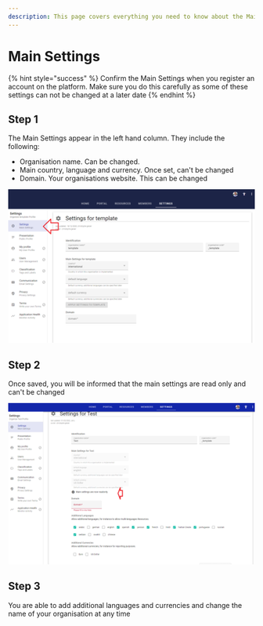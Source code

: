 ```yaml
---
description: This page covers everything you need to know about the Main Settings options
---
```


# Main Settings

{% hint style="success" %}
Confirm the Main Settings when you register an account on the platform.  Make sure you do this carefully as some of these settings can not be changed at a later date
{% endhint %}

## Step 1

The Main Settings appear in the left hand column.   They include the following:

* Organisation name.  Can be changed.
* Main country, language and currency.  Once set, can't be changed
* Domain.  Your organisations website.  This can be changed

![](<../../.gitbook/assets/image (328).png>)

## Step 2

Once saved, you will be informed that the main settings are read only and can't be changed

![](<../../.gitbook/assets/image (322).png>)

## Step 3

You are able to add additional languages and currencies and change the name of your organisation at any time

